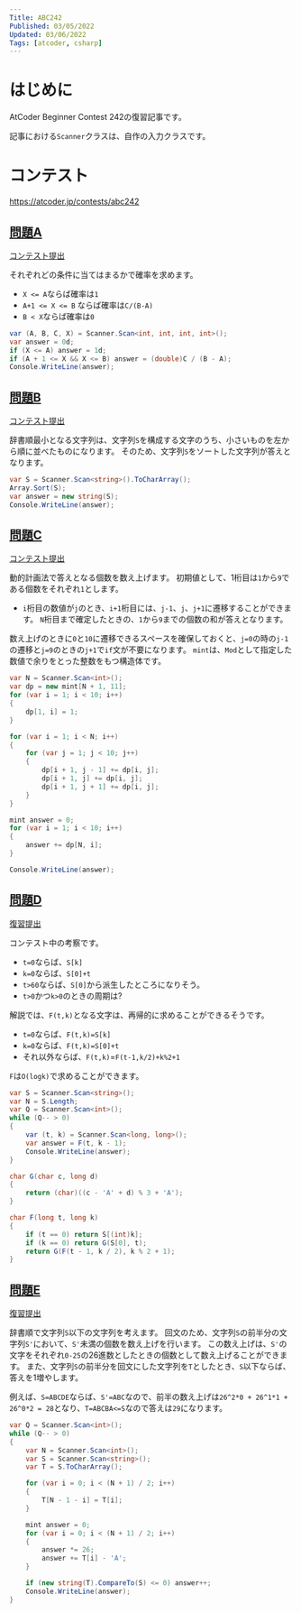 ```yaml
---
Title: ABC242
Published: 03/05/2022
Updated: 03/06/2022
Tags: [atcoder, csharp]
---
```


# はじめに

AtCoder Beginner Contest 242の復習記事です。

記事における`Scanner`クラスは、自作の入力クラスです。

# コンテスト

https://atcoder.jp/contests/abc242

## [問題A](https://atcoder.jp/contests/abc242/tasks/abc242_a)

[コンテスト提出](https://atcoder.jp/contests/ABC242/submissions/29883827)

それぞれどの条件に当てはまるかで確率を求めます。
- `X <= A`ならば確率は`1`
- `A+1 <= X <= B` ならば確率は`C/(B-A)`
- `B < X`ならば確率は`0`

```csharp
var (A, B, C, X) = Scanner.Scan<int, int, int, int>();
var answer = 0d;
if (X <= A) answer = 1d;
if (A + 1 <= X && X <= B) answer = (double)C / (B - A);
Console.WriteLine(answer);
```

## [問題B](https://atcoder.jp/contests/abc242/tasks/abc242_b)

[コンテスト提出](https://atcoder.jp/contests/ABC242/submissions/29869226)

辞書順最小となる文字列は、文字列`S`を構成する文字のうち、小さいものを左から順に並べたものになります。
そのため、文字列`S`をソートした文字列が答えとなります。

```csharp
var S = Scanner.Scan<string>().ToCharArray();
Array.Sort(S);
var answer = new string(S);
Console.WriteLine(answer);
```

## [問題C](https://atcoder.jp/contests/abc242/tasks/abc242_c)

[コンテスト提出](https://atcoder.jp/contests/ABC242/submissions/29875962)

動的計画法で答えとなる個数を数え上げます。
初期値として、1桁目は`1`から`9`である個数をそれぞれ`1`とします。
- `i`桁目の数値が`j`のとき、`i+1`桁目には、`j-1`、`j`、`j+1`に遷移することができます。
`N`桁目まで確定したときの、`1`から`9`までの個数の和が答えとなります。

数え上げのときに`0`と`10`に遷移できるスペースを確保しておくと、`j=0`の時の`j-1`の遷移と`j=9`のときの`j+1`で`if`文が不要になります。
`mint`は、`Mod`として指定した数値で余りをとった整数をもつ構造体です。

```csharp
var N = Scanner.Scan<int>();
var dp = new mint[N + 1, 11];
for (var i = 1; i < 10; i++)
{
    dp[1, i] = 1;
}

for (var i = 1; i < N; i++)
{
    for (var j = 1; j < 10; j++)
    {
        dp[i + 1, j - 1] += dp[i, j];
        dp[i + 1, j] += dp[i, j];
        dp[i + 1, j + 1] += dp[i, j];
    }
}

mint answer = 0;
for (var i = 1; i < 10; i++)
{
    answer += dp[N, i];
}

Console.WriteLine(answer);
```

## [問題D](https://atcoder.jp/contests/abc242/tasks/abc242_d)

[復習提出](https://atcoder.jp/contests/ABC242/submissions/29901915)

コンテスト中の考察です。

- `t=0`ならば、`S[k]`
- `k=0`ならば、`S[0]+t`
- `t>60`ならば、`S[0]`から派生したところになりそう。
- `t>0`かつ`k>0`のときの周期は?

解説では、`F(t,k)`となる文字は、再帰的に求めることができるそうです。

- `t=0`ならば、`F(t,k)=S[k]`
- `k=0`ならば、`F(t,k)=S[0]+t`
- それ以外ならば、`F(t,k)`=`F(t-1,k/2)+k%2+1`

`F`は`O(logk)`で求めることができます。

```csharp
var S = Scanner.Scan<string>();
var N = S.Length;
var Q = Scanner.Scan<int>();
while (Q-- > 0)
{
    var (t, k) = Scanner.Scan<long, long>();
    var answer = F(t, k - 1);
    Console.WriteLine(answer);
}

char G(char c, long d)
{
    return (char)((c - 'A' + d) % 3 + 'A');
}

char F(long t, long k)
{
    if (t == 0) return S[(int)k];
    if (k == 0) return G(S[0], t);
    return G(F(t - 1, k / 2), k % 2 + 1);
}

```

## [問題E](https://atcoder.jp/contests/abc242/tasks/abc242_e)

[復習提出](https://atcoder.jp/contests/ABC242/submissions/29902510)

辞書順で文字列`S`以下の文字列を考えます。
回文のため、文字列`S`の前半分の文字列`S'`において、`S'`未満の個数を数え上げを行います。
この数え上げは、`S'`の文字をそれぞれ`0-25`の26進数としたときの個数として数え上げることができます。
また、文字列`S`の前半分を回文にした文字列を`T`としたとき、`S`以下ならば、答えを1増やします。

例えば、`S=ABCDE`ならば、`S'=ABC`なので、前半の数え上げは`26^2*0 + 26^1*1 + 26^0*2 = 28`となり、`T=ABCBA<=S`なので答えは`29`になります。

```csharp
var Q = Scanner.Scan<int>();
while (Q-- > 0)
{
    var N = Scanner.Scan<int>();
    var S = Scanner.Scan<string>();
    var T = S.ToCharArray();

    for (var i = 0; i < (N + 1) / 2; i++)
    {
        T[N - 1 - i] = T[i];
    }

    mint answer = 0;
    for (var i = 0; i < (N + 1) / 2; i++)
    {
        answer *= 26;
        answer += T[i] - 'A';
    }

    if (new string(T).CompareTo(S) <= 0) answer++;
    Console.WriteLine(answer);
}
```
